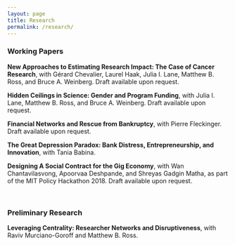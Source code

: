 ```yaml
---
layout: page
title: Research
permalink: /research/
---
```


### Working Papers

**New Approaches to Estimating Research Impact: The Case of Cancer Research**, with Gérard Chevalier, Laurel Haak, Julia I. Lane, Matthew B. Ross, and Bruce A. Weinberg.
Draft available upon request.
<!-- %Using Synthetic Control Analysis to Evaluate the Impact of Cancer Research Funding -->

**Hidden Ceilings in Science: Gender and Program Funding**, with Julia I. Lane, Matthew B. Ross, and Bruce A. Weinberg.
Draft available upon request.

**Financial Networks and Rescue from Bankruptcy**, with Pierre Fleckinger.
Draft available upon request.

**The Great Depression Paradox: Bank Distress, Entrepreneurship, and Innovation**, with Tania Babina.

**Designing A Social Contract for the Gig Economy**, with Wan Chantavilasvong, Apoorvaa Deshpande, and Shreyas Gadgin Matha, as part of the MIT Policy Hackathon 2018.
Draft available upon request.

<br>

### Preliminary Research

**Leveraging Centrality: Researcher Networks and Disruptiveness**, with Raviv Murciano-Goroff and Matthew B. Ross.
